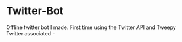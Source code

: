 # Twitter-Bot
Offline twitter bot I made. First time using the Twitter API and Tweepy
Twitter associated - 
